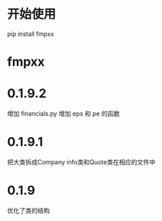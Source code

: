 # 开始使用
pip install fmpxx
# fmpxx
# 0.1.9.2
增加 financials.py
增加 eps 和 pe 的函数
# 0.1.9.1
把大类拆成Company info类和Quote类在相应的文件中
# 0.1.9
优化了类的结构
